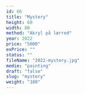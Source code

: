 ```yaml
---
id: 66
title: "Mystery"
height: 60
width: 80
method: "Akryl på lærred"
year: 2022
price: "5000"
exPrice: ""
status: ""
fileName: "2022-mystery.jpg"
medie: "painting"
draft: "false"
slug: "mystery"
weight: "180"
---
```

